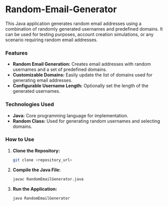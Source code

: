 # Random-Email-Generator

This Java application generates random email addresses using a combination of randomly generated usernames and predefined domains. It can be used for testing purposes, account creation simulations, or any scenario requiring random email addresses.

### Features

- **Random Email Generation:** Creates email addresses with random usernames and a set of predefined domains.
- **Customizable Domains:** Easily update the list of domains used for generating email addresses.
- **Configurable Username Length:** Optionally set the length of the generated usernames.

### Technologies Used

- **Java:** Core programming language for implementation.
- **Random Class:** Used for generating random usernames and selecting domains.

### How to Use

1. **Clone the Repository:**
   ```bash
   git clone <repository_url>
   ```

2. **Compile the Java File:**
   ```bash
   javac RandomEmailGenerator.java
   ```

3. **Run the Application:**
   ```bash
   java RandomEmailGenerator
   ```
